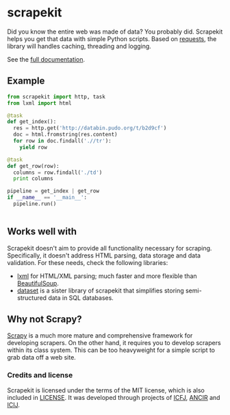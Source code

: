 # scrapekit

Did you know the entire web was made of data? You probably did.
Scrapekit helps you get that data with simple Python scripts. Based on
[requests](http://docs.python-requests.org/), the library will handles
caching, threading and logging.

See the [full documentation](http://scrapekit.readthedocs.org/).

## Example

```python
from scrapekit import http, task
from lxml import html

@task
def get_index():
  res = http.get('http://databin.pudo.org/t/b2d9cf')
  doc = html.fromstring(res.content)
  for row in doc.findall('.//tr'):
    yield row

@task
def get_row(row):
  columns = row.findall('./td')
  print columns

pipeline = get_index | get_row
if __name__ == '__main__':
  pipeline.run()
  
```

## Works well with

Scrapekit doesn't aim to provide all functionality necessary for
scraping. Specifically, it doesn't address HTML parsing, data storage
and data validation. For these needs, check the following libraries:

* [lxml](http://lxml.de/) for HTML/XML parsing; much faster and more 
  flexible than [BeautifulSoup](http://www.crummy.com/software/BeautifulSoup/).
* [dataset](http://dataset.rtfd.org) is a sister library of scrapekit
  that simplifies storing semi-structured data in SQL databases.

## Why not Scrapy?

[Scrapy](http://scrapy.org/) is a much more mature and comprehensive
framework for developing scrapers. On the other hand, it requires you to
develop scrapers within its class system. This can be too heavyweight
for a simple script to grab data off a web site.

### Credits and license

Scrapekit is licensed under the terms of the MIT license, which is also
included in [LICENSE](LICENSE). It was developed through projects of
[ICFJ](http://icfj.org), [ANCIR](http://investigativecenters.org) and
[ICIJ](http://icij.org).
